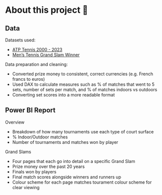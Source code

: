 # About this project 🎾

## Data

Datasets used: 

 - [ATP Tennis 2000 - 2023](https://www.kaggle.com/datasets/dissfya/atp-tennis-2000-2023daily-pull)
 - [Men’s Tennis Grand Slam Winner](https://www.kaggle.com/datasets/wonduk/mens-tennis-grand-slam-winner-dataset)

Data preparation and cleaning:

 - Converted prize money to consistent, correct currencies (e.g. French francs to euros)
 - Used DAX to calculate measures such as % of matches that went to 5 sets, number of sets per match, and % of matches indoors vs outdoors
 - Converting set scores into a more readable format

## Power BI Report

Overview

 - Breakdown of how many tournaments use each type of court surface
 - % Indoor/Outdoor matches
 - Number of tournaments and matches won by player

Grand Slams

 - Four pages that each go into detail on a specific Grand Slam
 - Prize money over the past 20 years
 - Finals won by players
 - Final match scores alongside winners and runners up
 - Colour scheme for each page matches tourament colour scheme for clear viewing
